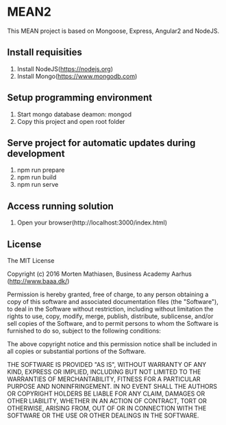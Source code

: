 # MEAN2

This MEAN project is based on Mongoose, Express, Angular2 and NodeJS. 

## Install requisities
1. Install NodeJS(https://nodejs.org)
2. Install Mongo(https://www.mongodb.com)

## Setup programming environment
1. Start mongo database deamon: mongod
2. Copy this project and open root folder

## Serve project for automatic updates during development
1. npm run prepare
2. npm run build
3. npm run serve

## Access running solution
1. Open your browser(http://localhost:3000/index.html)


## License

The MIT License

Copyright (c) 2016 Morten Mathiasen, Business Academy Aarhus (http://www.baaa.dk/)

Permission is hereby granted, free of charge, to any person obtaining a copy
of this software and associated documentation files (the "Software"), to deal
in the Software without restriction, including without limitation the rights
to use, copy, modify, merge, publish, distribute, sublicense, and/or sell
copies of the Software, and to permit persons to whom the Software is
furnished to do so, subject to the following conditions:

The above copyright notice and this permission notice shall be included in
all copies or substantial portions of the Software.

THE SOFTWARE IS PROVIDED "AS IS", WITHOUT WARRANTY OF ANY KIND, EXPRESS OR
IMPLIED, INCLUDING BUT NOT LIMITED TO THE WARRANTIES OF MERCHANTABILITY,
FITNESS FOR A PARTICULAR PURPOSE AND NONINFRINGEMENT. IN NO EVENT SHALL THE
AUTHORS OR COPYRIGHT HOLDERS BE LIABLE FOR ANY CLAIM, DAMAGES OR OTHER
LIABILITY, WHETHER IN AN ACTION OF CONTRACT, TORT OR OTHERWISE, ARISING FROM,
OUT OF OR IN CONNECTION WITH THE SOFTWARE OR THE USE OR OTHER DEALINGS IN
THE SOFTWARE.
